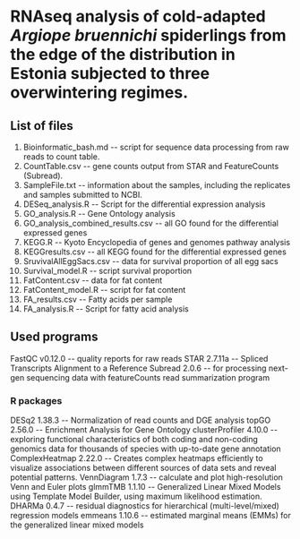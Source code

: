 # RNAseq analysis of cold-adapted _Argiope bruennichi_ spiderlings from the edge of the distribution in Estonia subjected to three overwintering regimes.

## List of files 

1. Bioinformatic_bash.md -- script for sequence data processing from raw reads to count table. 
2. CountTable.csv -- gene counts output from STAR and FeatureCounts (Subread).
3. SampleFile.txt -- information about the samples, including the replicates and samples submitted to NCBI.
5. DESeq_analysis.R -- Script for the differential expression analysis
6. GO_analysis.R -- Gene Ontology analysis
7. GO_analysis_combined_results.csv -- all GO found for the differential expressed genes
8. KEGG.R -- Kyoto Encyclopedia of genes and genomes pathway analysis
9. KEGGresults.csv -- all KEGG found for the differential expressed genes
10. SruvivalAllEggSacs.csv -- data for survival proportion of all egg sacs
11. Survival_model.R -- script survival proportion
12. FatContent.csv -- data for fat content
13. FatContent_model.R -- script for fat content 
14. FA_results.csv -- Fatty acids per sample 
15. FA_analysis.R -- Script for fatty acid analysis 

## Used programs 

FastQC v0.12.0  -- quality reports for raw reads
STAR 2.7.11a -- Spliced Transcripts Alignment to a Reference
Subread 2.0.6 -- for processing next-gen sequencing data with featureCounts read summarization program

### R packages 
DESq2 1.38.3 -- Normalization of read counts and DGE analysis
topGO 2.56.0 -- Enrichment Analysis for Gene Ontology
clusterProfiler 4.10.0 -- exploring functional characteristics of both coding and non-coding genomics data for thousands of species with up-to-date gene annotation
ComplexHeatmap 2.22.0 -- Creates complex heatmaps efficiently to visualize associations between different sources of data sets and reveal potential patterns.
VennDiagram 1.7.3 --  calculate and plot high-resolution Venn and Euler plots
glmmTMB 1.1.10 -- Generalized Linear Mixed Models using Template Model Builder, using maximum likelihood estimation. 
DHARMa 0.4.7 -- residual diagnostics for hierarchical (multi-level/mixed) regression models
emmeans 1.10.6 -- estimated marginal means (EMMs) for the generalized linear mixed models




